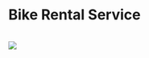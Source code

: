 <h1>Bike Rental Service</h1>
<br>
<img src="https://media.istockphoto.com/videos/motorcycle-scooter-rental-flat-line-icon-animation-with-alpha-video-id1098279450?s=640x640"</img>
